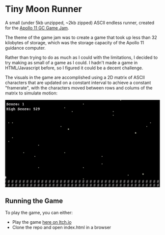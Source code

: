# Tiny Moon Runner
A small (under 5kb unzipped, ~2kb zipped) ASCII endless runner, created for the [Apollo 11 GC Game Jam](https://itch.io/jam/agc-jam).

The theme of the game jam was to create a game that took up less than 32 kilobytes of storage, which was the
storage capacity of the Apollo 11 guidance computer.

Rather than trying to do as much as I could with the limitations, I decided to try making as small of a game as I could. I
hadn't made a game in HTML/Javascript before, so I figured it could be a decent challenge.

The visuals in the game are accomplished using a 2D matrix of ASCII characters that are updated on a constant interval to achieve a constant "framerate", with the characters moved between rows and colums of the matrix to simulate motion:
<p align="center">
  <img src="./img/demo.gif">
</p>

## Running the Game
To play the game, you can either:
- Play the game [here on Itch.io](benbusby.com)
- Clone the repo and open index.html in a browser
